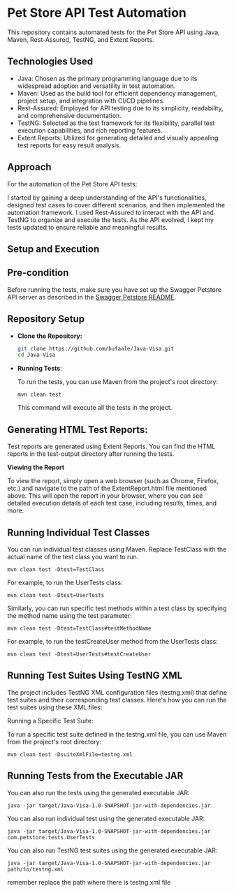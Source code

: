 # Pet Store API Test Automation

This repository contains automated tests for the Pet Store API using Java, Maven, Rest-Assured, TestNG, and Extent Reports.

## Technologies Used
- Java: Chosen as the primary programming language due to its widespread adoption and versatility in test automation.
- Maven: Used as the build tool for efficient dependency management, project setup, and integration with CI/CD pipelines.
- Rest-Assured: Employed for API testing due to its simplicity, readability, and comprehensive documentation.
- TestNG: Selected as the test framework for its flexibility, parallel test execution capabilities, and rich reporting features.
- Extent Reports: Utilized for generating detailed and visually appealing test reports for easy result analysis.

## Approach
For the automation of the Pet Store API tests:

I started by gaining a deep understanding of the API's functionalities, designed test cases to cover different scenarios, and then implemented the automation framework. I used Rest-Assured to interact with the API and TestNG to organize and execute the tests. As the API evolved, I kept my tests updated to ensure reliable and meaningful results.
## Setup and Execution

## Pre-condition

Before running the tests, make sure you have set up the Swagger Petstore API server as described in the [Swagger Petstore README](https://github.com/swagger-api/swagger-petstore).

## Repository Setup

* **Clone the Repository:**

   ```sh
   git clone https://github.com/bufaale/Java-Visa.git
   cd Java-Visa
  ```
  
* **Running Tests**:

   To run the tests, you can use Maven from the project's root directory:

   `mvn clean test`

   This command will execute all the tests in the project.

## Generating HTML Test Reports:

Test reports are generated using Extent Reports. You can find the HTML reports in the test-output directory after running the tests.

**Viewing the Report**

To view the report, simply open a web browser (such as Chrome, Firefox, etc.) and navigate to the path of the ExtentReport.html file mentioned above. This will open the report in your browser, where you can see detailed execution details of each test case, including results, times, and more.

## Running Individual Test Classes

You can run individual test classes using Maven. Replace TestClass with the actual name of the test class you want to run.

`mvn clean test -Dtest=TestClass`

For example, to run the UserTests class:

`mvn clean test -Dtest=UserTests`

Similarly, you can run specific test methods within a test class by specifying the method name using the test parameter:

`mvn clean test -Dtest=TestClass#testMethodName`

For example, to run the testCreateUser method from the UserTests class:

`mvn clean test -Dtest=UserTests#testCreateUser`

## Running Test Suites Using TestNG XML
The project includes TestNG XML configuration files (testng.xml) that define test suites and their corresponding test classes. Here's how you can run the test suites using these XML files:

Running a Specific Test Suite:

To run a specific test suite defined in the testng.xml file, you can use Maven from the project's root directory:

`mvn clean test -DsuiteXmlFile=testng.xml
`

## Running Tests from the Executable JAR

You can also run the tests using the generated executable JAR:

`java -jar target/Java-Visa-1.0-SNAPSHOT-jar-with-dependencies.jar`

You can also run individual test using the generated executable JAR:

`java -jar target/Java-Visa-1.0-SNAPSHOT-jar-with-dependencies.jar com.petstore.tests.UserTests`

You can also run TestNG test suites using the generated executable JAR:

`java -jar target/Java-Visa-1.0-SNAPSHOT-jar-with-dependencies.jar path/to/testng.xml`

remember replace the path where there is testng.xml file